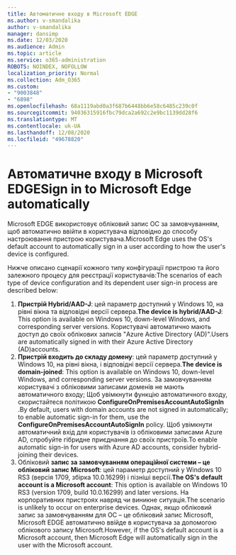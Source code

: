 ```yaml
---
title: Автоматичне входу в Microsoft EDGE
ms.author: v-smandalika
author: v-smandalika
manager: dansimp
ms.date: 12/03/2020
ms.audience: Admin
ms.topic: article
ms.service: o365-administration
ROBOTS: NOINDEX, NOFOLLOW
localization_priority: Normal
ms.collection: Adm_O365
ms.custom:
- "9003848"
- "6898"
ms.openlocfilehash: 68a1119abd0a3f687b6448bb6e58c6485c239c0f
ms.sourcegitcommit: 94036315916fbc79dca2a692c2e9bc1139dd28f6
ms.translationtype: MT
ms.contentlocale: uk-UA
ms.lasthandoff: 12/08/2020
ms.locfileid: "49678820"
---
```

# <a name="sign-in-to-microsoft-edge-automatically"></a><span data-ttu-id="52c13-102">Автоматичне входу в Microsoft EDGE</span><span class="sxs-lookup"><span data-stu-id="52c13-102">Sign in to Microsoft Edge automatically</span></span>

<span data-ttu-id="52c13-103">Microsoft EDGE використовує обліковий запис ОС за замовчуванням, щоб автоматично ввійти в користувача відповідно до способу настроювання пристрою користувача.</span><span class="sxs-lookup"><span data-stu-id="52c13-103">Microsoft Edge uses the OS's default account to automatically sign in a user according to how the user's device is configured.</span></span> 

<span data-ttu-id="52c13-104">Нижче описано сценарії кожного типу конфігурації пристрою та його залежного процесу для реєстрації користувачів:</span><span class="sxs-lookup"><span data-stu-id="52c13-104">The scenarios of each type of device configuration and its dependent user sign-in process are described below:</span></span>

1. <span data-ttu-id="52c13-105">**Пристрій Hybrid/AAD-J**: цей параметр доступний у Windows 10, на рівні вікна та відповідні версії сервера.</span><span class="sxs-lookup"><span data-stu-id="52c13-105">**The device is hybrid/AAD-J**: This option is available on Windows 10, down-level Windows, and corresponding server versions.</span></span> <span data-ttu-id="52c13-106">Користувачі автоматично мають доступ до своїх облікових записів "Azure Active Directory (AD)".</span><span class="sxs-lookup"><span data-stu-id="52c13-106">Users are automatically signed in with their Azure Active Directory (AD)accounts.</span></span>
2. <span data-ttu-id="52c13-107">**Пристрій входить до складу домену**: цей параметр доступний у Windows 10, на рівні вікна, і відповідні версії сервера.</span><span class="sxs-lookup"><span data-stu-id="52c13-107">**The device is domain-joined**: This option is available on Windows 10, down-level Windows, and corresponding server versions.</span></span> <span data-ttu-id="52c13-108">За замовчуванням користувачі з обліковими записами доменів не мають автоматичного входу; Щоб увімкнути функцію автоматичного входу, скористайтеся політикою **ConfigureOnPremisesAccountAutoSignIn** .</span><span class="sxs-lookup"><span data-stu-id="52c13-108">By default, users with domain accounts are not signed in automatically; to enable automatic sign-in for them, use the **ConfigureOnPremisesAccountAutoSignIn** policy.</span></span> <span data-ttu-id="52c13-109">Щоб увімкнути автоматичний вхід для користувачів із обліковими записами Azure AD, спробуйте гібридне приєднання до своїх пристроїв.</span><span class="sxs-lookup"><span data-stu-id="52c13-109">To enable automatic sign-in for users with Azure AD accounts, consider hybrid-joining their devices.</span></span>
3. <span data-ttu-id="52c13-110">Обліковий **запис за замовчуванням операційної системи – це обліковий запис Microsoft**: цей параметр доступний у Windows 10 RS3 (версія 1709, збірка 10.0.16299) і пізніші версії.</span><span class="sxs-lookup"><span data-stu-id="52c13-110">**The OS's default account is a Microsoft account**: This option is available on Windows 10 RS3 (version 1709, build 10.0.16299) and later versions.</span></span> <span data-ttu-id="52c13-111">На корпоративних пристроях навряд чи виникне ситуація.</span><span class="sxs-lookup"><span data-stu-id="52c13-111">The scenario is unlikely to occur on enterprise devices.</span></span> <span data-ttu-id="52c13-112">Однак, якщо обліковий запис за замовчуванням для ОС – це обліковий запис Microsoft, Microsoft EDGE автоматично ввійде в користувача за допомогою облікового запису Microsoft.</span><span class="sxs-lookup"><span data-stu-id="52c13-112">However, if the OS's default account is a Microsoft account, then Microsoft Edge will automatically sign in the user with the Microsoft account.</span></span>
 
 
